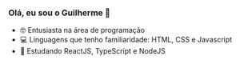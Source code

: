 
### Olá, eu sou o Guilherme 👋

- 🤓 Entusiasta na área de programação
- 💻 Linguagens que tenho familiaridade: HTML, CSS e Javascript
- 🌱 Estudando ReactJS, TypeScript e NodeJS
